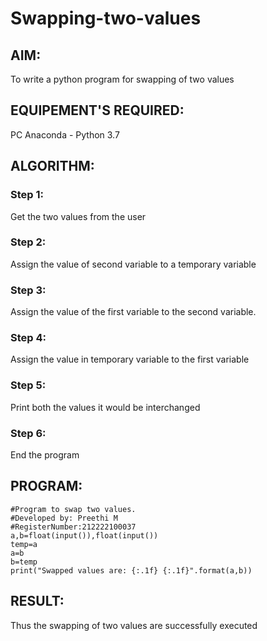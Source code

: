 # Swapping-two-values
## AIM:
To write a python program for swapping of two values
## EQUIPEMENT'S REQUIRED: 
PC
Anaconda - Python 3.7
## ALGORITHM: 
### Step 1:
Get the two values from the user
### Step 2: 
Assign the value of second variable to a temporary variable 
### Step 3: 
Assign the value of the first variable to the second variable.
### Step 4:  
Assign the value in temporary variable to the first variable
### Step 5: 
Print both the values it would be interchanged
### Step 6: 
End the program
## PROGRAM:
```
#Program to swap two values.
#Developed by: Preethi M
#RegisterNumber:212222100037
a,b=float(input()),float(input())
temp=a
a=b
b=temp
print("Swapped values are: {:.1f} {:.1f}".format(a,b))
```
## RESULT:
Thus the swapping of two values are successfully executed



